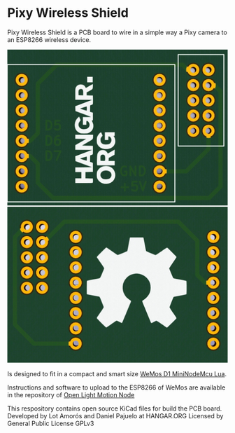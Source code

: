 # Pixy Wireless Shield
Pixy Wireless Shield is a PCB board to wire in a simple way a Pixy camera to an ESP8266 wireless device.

<img src="https://github.com/aeracoop/PixyWirelessShield/blob/master/img/Shield%20PIXY%20Top.jpg?raw=true" alt="Pixy Wireless Shield Top" >
<img src="https://github.com/aeracoop/PixyWirelessShield/blob/master/img/Shield%20PIXY%20Bot.jpg" alt="Pixy Wireless Shield Bottom" >

Is designed to fit in a compact and smart size <a href="http://www.banggood.com/WeMos-D1-Mini-V2-NodeMcu-4M-Bytes-Lua-WIFI-Internet-Of-Things-Development-Board-Based-ESP8266-p-1115398.html?p=JB1919987667201412AN">WeMos D1 MiniNodeMcu Lua</a>.

Instructions and software to upload to the ESP8266 of WeMos are available in the repository of <a href="https://github.com/aeracoop/openlightmotion-node">Open Light Motion Node</a>

This respository contains open source KiCad files for build the PCB board.
Developed by Lot Amorós and Daniel Pajuelo at HANGAR.ORG
Licensed by General Public License GPLv3
